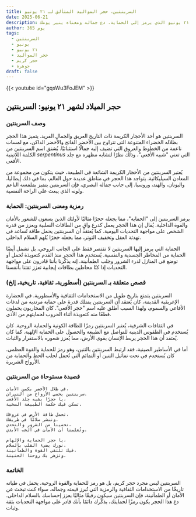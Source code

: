```yaml
---
title: السربنتين، حجر المواليد المتألق لـ ٢١ يونيو
date: 2025-06-21
description: اشعر بأهمية السربنتين، حجر المواليد لـ ٢١ يونيو الذي يرمز إلى الحماية. دع جماله ومعناه ينير يومك.
author: 365 يوم
tags:
  - السربنتين
  - يونيو
  - ٢١ يونيو
  - حجر المواليد
  - حجر كريم
  - جوهرة
draft: false
---
```


{{< youtube id="gqsWu3FoJEM" >}}

## حجر الميلاد لشهر ٢١ يونيو: السربنتين

### وصف السربنتين

السربنتين هو أحد الأحجار الكريمة ذات التاريخ العريق والجمال الفريد. يتميز هذا الحجر بظلاله الخضراء المتنوعة التي تتراوح بين الأخضر الفاتح والأخضر الداكن، مع لمسات ناعمة من الخطوط والعروق التي تضيف إليه جمالًا استثنائيًا. يُشتق اسم السربنتين من الكلمة اللاتينية _serpentinus_ التي تعني "شبيه الأفعى"، وذلك نظرًا لتشابه مظهره مع جلد الأفعى.

يُعتبر السربنتين من الأحجار الكريمة الشائعة في الطبيعة، حيث يتكون من مجموعة من المعادن السيليكاتية. يتواجد هذا الحجر في مناطق عديدة حول العالم، بما في ذلك إيطاليا، واليونان، والهند، وروسيا. إلى جانب جماله البصري، فإن السربنتين يتميز بملمسه الناعم ولونه الذي يبعث على الراحة النفسية.

### رمزية ومعنى السربنتين: الحماية

يرمز السربنتين إلى "الحماية"، مما يجعله حجرًا مثاليًا لأولئك الذين يسعون للشعور بالأمان والقوة الداخلية. يُقال إن هذا الحجر يعمل كدرع واقٍ من الطاقات السلبية ويعزز من قدرة الشخص على مواجهة التحديات اليومية. كما يُعتقد أن السربنتين يحمل طاقة تُساعد في تهدئة العقل وتخفيف التوتر، مما يجعله حجرًا يُلهم السلام الداخلي.

الحماية التي يرمز إليها السربنتين لا تقتصر فقط على الجانب الروحي، بل تشمل أيضًا الحماية من المخاطر الجسدية والنفسية. يُستخدم هذا الحجر منذ القدم كتعويذة تُحمل أو توضع في المنازل لدرء الشرور وجلب الطمأنينة. إنه يذكّرنا بأننا قادرون على مواجهة التحديات إذا كنّا محاطين بطاقات إيجابية تعزز ثقتنا بأنفسنا.

### قصص متعلقة بـ السربنتين (أسطورية، ثقافية، تاريخية، إلخ)

السربنتين يتمتع بتاريخ طويل من الاستخدامات الثقافية والأسطورية. في الحضارة الإغريقية القديمة، كان يُعتقد أن السربنتين يمتلك قدرة على حماية مرتديه من لدغات الأفاعي والسموم، ولهذا السبب أطلق عليه اسم "حجر الأفعى". كان المحاربون يحملون قطعًا منه كتعويذة أثناء الحروب لحمايتهم من الأذى.

في الثقافات الشرقية، يُعتبر السربنتين رمزًا للطاقة الكونية والحماية الروحية. كان يُستخدم في الطقوس الدينية للتواصل مع الطبيعة والحصول على الحماية الإلهية. كما كان يُعتقد أن هذا الحجر يربط الإنسان بقوى الأرض، مما يُعزز شعوره بالاستقرار والثبات.

أما في الأساطير الصينية، فقد ارتبط السربنتين بالتنين، وهو رمز للحماية والقوة العظمى. كان يُستخدم في نحت تماثيل التنين أو التمائم التي تُحمل لجلب الحظ والحماية من الأرواح الشريرة.

### قصيدة مستوحاة من السربنتين

```
في ظلال الأخضر يكمن الأمان،  
سربنتين يحمي الأرواح من النيران.  
يا حجرًا يشبه جلد الأفعى،  
تسكن فيك حكمة الطبيعة السخية.

تحمل طاقة الأرض في عروقك،  
وتنشر سلامًا في طريقك.  
تحمينا من الشرور والتحدي،  
وتُعلمنا أن الأمان في الحب الأبدي.

يا حجر الحماية والإلهام،  
نورك يضيء القلب بالسلام.  
فيك تلتقي القوة والطمأنينة،  
وتزهر بك روحنا الحنينة.
```

### الخاتمة

السربنتين ليس مجرد حجر كريم، بل هو رمز للحماية والقوة الروحية. يحمل في طياته تاريخًا من الاستخدامات الثقافية والرمزية التي تُبرز قيمته وجماله. سواء كنت تبحث عن الأمان أو الطمأنينة، فإن السربنتين سيكون رفيقًا مثاليًا يعزز إحساسك بالسلام الداخلي. دع هذا الحجر يكون رمزًا لحمايتك، يذكّرك دائمًا بأنك قادر على مواجهة التحديات بثقة وثبات.
